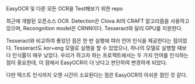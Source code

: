EasyOCR 및 다른 모든 OCR을 Test해보기 위한 repo

최근에 개발된 오픈소스 OCR.
Detection은 Clova AI의 CRAFT 알고리즘을 사용하고 있으며, Recongnition model은 CRNN이다.
Tesseract와 달리 GPU를 지원한다.

Tesseract와 비교하여 좋았던 점은 한 번 실행에 여러 언어 인식을 제공한다는 점이었다.
Tesseract도 kor+eng 모델로 실행을 할 수 있었으나, 하나의 모델로 실행할 때보다 인식률이 매우 낮았다.
우리가 하고자 하는 프로젝트에서는 두 가지 언어를 인식하는 점이 중요한데, 이 점에서 EasyOCR이 더 낫다고 판단하여 변경하게 되었다.

다만 텍스트 인식까지 오랜 시간이 소요된다는 점은 EasyOCR의 아쉬운 점인 것 같다.